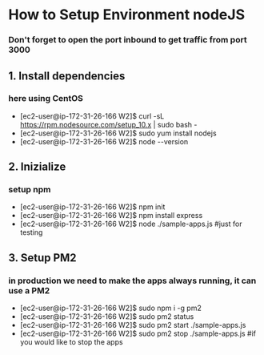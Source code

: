 # How to Setup Environment nodeJS 
### Don't forget to open the port inbound to get traffic from port 3000

## 1. Install dependencies 
### here using CentOS
- [ec2-user@ip-172-31-26-166 W2]$ curl -sL https://rpm.nodesource.com/setup_10.x | sudo bash -
- [ec2-user@ip-172-31-26-166 W2]$ sudo yum install nodejs
- [ec2-user@ip-172-31-26-166 W2]$ node --version

## 2. Inizialize
### setup npm 
- [ec2-user@ip-172-31-26-166 W2]$ npm init
- [ec2-user@ip-172-31-26-166 W2]$ npm install express
- [ec2-user@ip-172-31-26-166 W2]$ node ./sample-apps.js #just for testing

## 3. Setup PM2 
### in production we need to make the apps always running, it can use a PM2 
- [ec2-user@ip-172-31-26-166 W2]$ sudo npm i -g pm2 
- [ec2-user@ip-172-31-26-166 W2]$ sudo pm2 status
- [ec2-user@ip-172-31-26-166 W2]$ sudo pm2 start ./sample-apps.js 
- [ec2-user@ip-172-31-26-166 W2]$ sudo pm2 stop ./sample-apps.js  #if you would like to stop the apps